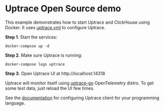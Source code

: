 # Uptrace Open Source demo

This example demonstrates how to start Uptrace and ClickHouse using Docker. It uses
[uptrace.yml](uptrace.yml) to configure Uptrace.

**Step 1**. Start the services:

```shell
docker-compose up -d
```

**Step 2**. Make sure Uptrace is running:

```shell
docker-compose logs uptrace
```

**Step 3**. Open Uptrace UI at http://localhost:14318

Uptrace will monitor itself using [uptrace-go](https://github.com/uptrace/uptrace-go) OpenTelemetry
distro. To get some test data, just reload the UI few times.

See the [documentation](https://docs.uptrace.dev/guide/os.html#otlp) for configuring Uptrace client
for your programming language.
